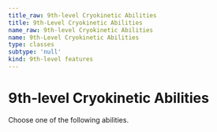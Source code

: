 ```yaml
---
title_raw: 9th-level Cryokinetic Abilities
title: 9th-Level Cryokinetic Abilities
name_raw: 9th-level Cryokinetic Abilities
name: 9th-Level Cryokinetic Abilities
type: classes
subtype: 'null'
kind: 9th-level features
---
```


# 9th-level Cryokinetic Abilities

Choose one of the following abilities.
